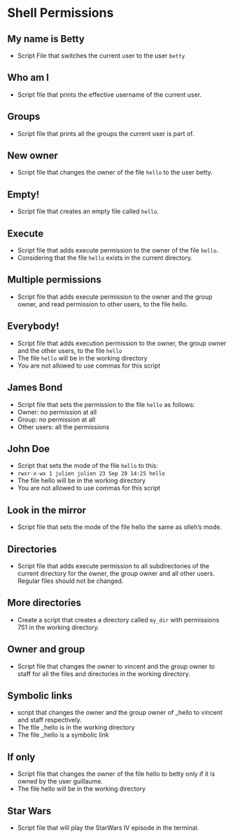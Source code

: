 # Shell Permissions

## My name is Betty

- Script File that switches the current user to the user ```betty```


## Who am I
- Script file that prints the effective username of the current user.


## Groups
- Script file that prints all the groups the current user is part of.

## New owner
- Script file that changes the owner of the file ```hello``` to the user betty.

## Empty!
- Script file that creates an empty file called ```hello```.

## Execute
-  Script file that adds execute permission to the owner of the file ```hello```. 
-  Considering that the file ```hello``` exists in the current directory.

## Multiple permissions
- Script file that adds execute permission to the owner and the group owner, and read permission to other users, to the file hello.

## Everybody!
- Script file that adds execution permission to the owner, the group owner and the other users, to the file ```hello```
- The file ```hello``` will be in the working directory
- You are not allowed to use commas for this script

## James Bond
- Script file that sets the permission to the file ```hello``` as follows:
- Owner: no permission at all
- Group: no permission at all
- Other users: all the permissions

##  John Doe
- Script that sets the mode of the file ```hello``` to this:
- ```rwxr-x-wx 1 julien julien 23 Sep 20 14:25 hello```
- The file hello will be in the working directory
- You are not allowed to use commas for this script

##  Look in the mirror
- Script file that sets the mode of the file hello the same as olleh’s mode.

##  Directories
- Script file that adds execute permission to all subdirectories of the current directory for the owner, the group owner and all other users. Regular files should not be changed.

## More directories
- Create a script that creates a directory called ```my_dir``` with permissions 751 in the working directory.

## Owner and group
- Script file that changes the owner to vincent and the group owner to staff for all the files and directories in the working directory.

## Symbolic links
-  script that changes the owner and the group owner of _hello to vincent and staff respectively.
-  The file _hello is in the working directory
-  The file _hello is a symbolic link

## If only
- Script file that changes the owner of the file hello to betty only if it is owned by the user guillaume.
- The file hello will be in the working directory

## Star Wars
-  Script file that will play the StarWars IV episode in the terminal.





